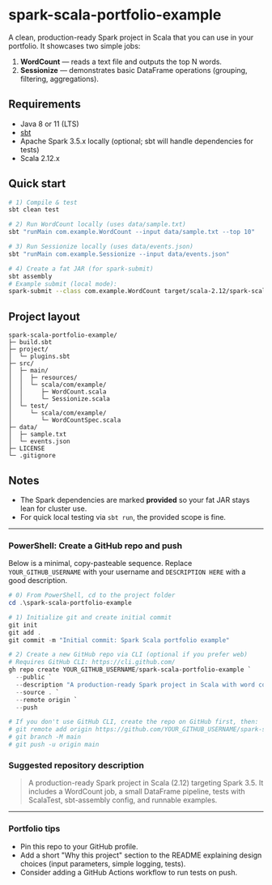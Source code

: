 # spark-scala-portfolio-example

A clean, production-ready Spark project in Scala that you can use in your portfolio.
It showcases two simple jobs:

1. **WordCount** — reads a text file and outputs the top N words.
2. **Sessionize** — demonstrates basic DataFrame operations (grouping, filtering, aggregations).

## Requirements
- Java 8 or 11 (LTS)
- [sbt](https://www.scala-sbt.org/)
- Apache Spark 3.5.x locally (optional; sbt will handle dependencies for tests)
- Scala 2.12.x

## Quick start
```bash
# 1) Compile & test
sbt clean test

# 2) Run WordCount locally (uses data/sample.txt)
sbt "runMain com.example.WordCount --input data/sample.txt --top 10"

# 3) Run Sessionize locally (uses data/events.json)
sbt "runMain com.example.Sessionize --input data/events.json"

# 4) Create a fat JAR (for spark-submit)
sbt assembly
# Example submit (local mode):
spark-submit --class com.example.WordCount target/scala-2.12/spark-scala-portfolio-example-assembly-0.1.0.jar --input data/sample.txt --top 10
```

## Project layout
```
spark-scala-portfolio-example/
├─ build.sbt
├─ project/
│  └─ plugins.sbt
├─ src/
│  ├─ main/
│  │  ├─ resources/
│  │  └─ scala/com/example/
│  │     ├─ WordCount.scala
│  │     └─ Sessionize.scala
│  └─ test/
│     └─ scala/com/example/
│        └─ WordCountSpec.scala
├─ data/
│  ├─ sample.txt
│  └─ events.json
├─ LICENSE
└─ .gitignore
```

## Notes
- The Spark dependencies are marked **provided** so your fat JAR stays lean for cluster use.
- For quick local testing via `sbt run`, the provided scope is fine.

---

### PowerShell: Create a GitHub repo and push
Below is a minimal, copy-pasteable sequence. Replace `YOUR_GITHUB_USERNAME` with your username and `DESCRIPTION HERE` with a good description.

```powershell
# 0) From PowerShell, cd to the project folder
cd .\spark-scala-portfolio-example

# 1) Initialize git and create initial commit
git init
git add .
git commit -m "Initial commit: Spark Scala portfolio example"

# 2) Create a new GitHub repo via CLI (optional if you prefer web)
# Requires GitHub CLI: https://cli.github.com/
gh repo create YOUR_GITHUB_USERNAME/spark-scala-portfolio-example `
  --public `
  --description "A production-ready Spark project in Scala with word count and DataFrame examples." `
  --source . `
  --remote origin `
  --push

# If you don't use GitHub CLI, create the repo on GitHub first, then:
# git remote add origin https://github.com/YOUR_GITHUB_USERNAME/spark-scala-portfolio-example.git
# git branch -M main
# git push -u origin main
```

### Suggested repository description
> A production-ready Spark project in Scala (2.12) targeting Spark 3.5. It includes a WordCount job, a small DataFrame pipeline, tests with ScalaTest, sbt-assembly config, and runnable examples.

---

### Portfolio tips
- Pin this repo to your GitHub profile.
- Add a short "Why this project" section to the README explaining design choices (input parameters, simple logging, tests).
- Consider adding a GitHub Actions workflow to run tests on push.

